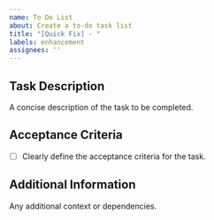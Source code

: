 ```yaml
---
name: To Do List
about: Create a to-do task list
title: "[Quick Fix] - "
labels: enhancement
assignees: ''
---
```

## Task Description
A concise description of the task to be completed.

## Acceptance Criteria
- [ ] Clearly define the acceptance criteria for the task.

## Additional Information
Any additional context or dependencies.
